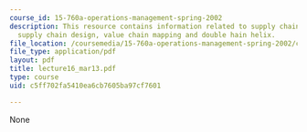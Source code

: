 ```yaml
---
course_id: 15-760a-operations-management-spring-2002
description: This resource contains information related to supply chain, technology
  supply chain design, value chain mapping and double hain helix.
file_location: /coursemedia/15-760a-operations-management-spring-2002/c5ff702fa5410ea6cb7605ba97cf7601_lecture16_mar13.pdf
file_type: application/pdf
layout: pdf
title: lecture16_mar13.pdf
type: course
uid: c5ff702fa5410ea6cb7605ba97cf7601

---
```

None